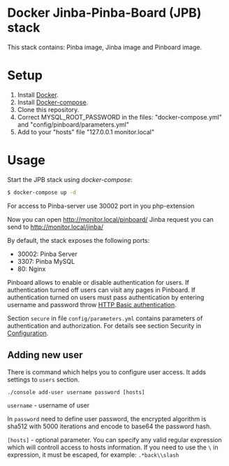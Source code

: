 # Docker Jinba-Pinba-Board (JPB) stack

This stack contains: Pinba image, Jinba image and Pinboard image.

# Setup

1. Install [Docker](http://docker.io).
2. Install [Docker-compose](http://docs.docker.com/compose/install/).
3. Clone this repository.
4. Correct MYSQL_ROOT_PASSWORD in the files: "docker-compose.yml" and "config/pinboard/parameters.yml"
5. Add to your "hosts" file "127.0.0.1 monitor.local"

# Usage

Start the JPB stack using *docker-compose*:

```bash
$ docker-compose up -d
```

For access to Pinba-server use 30002 port in you php-extension

Now you can open http://monitor.local/pinboard/
Jinba request you can send to http://monitor.local/jinba/

By default, the stack exposes the following ports:
- 30002: Pinba Server
- 3307: Pinba MySQL
- 80: Nginx

Pinboard allows to enable or disable authentication for users. If authentication turned off users can visit any pages in Pinboard. If authentication turned on users must pass authentication by entering username and password throw [HTTP Basic authentication](http://en.wikipedia.org/wiki/Basic_access_authentication). 

Section `secure` in file `config/parameters.yml` contains parameters of authentication and authorization. For details see section Security in [Configuration](Configuration).

## Adding new user

There is command which helps you to configure user access. It adds settings to `users` section. 

    ./console add-user username password [hosts]

`username` - username of user

In `password` need to define user password, the encrypted algorithm is sha512 with 5000 iterations and encode to base64 the password hash.

`[hosts]` - optional parameter. You can specify any valid regular expression which will controll access to hosts information. If you need to use the `\` in expression, it must be escaped, for example: `.*back\\slash`
